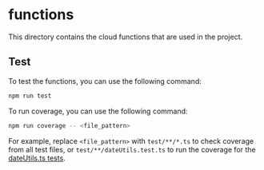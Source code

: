 # functions

This directory contains the cloud functions that are used in the project.

## Test

To test the functions, you can use the following command:

```bash
npm run test
```

To run coverage, you can use the following command:

```bash
npm run coverage -- <file_pattern>
```

For example, replace `<file_pattern>` with `test/**/*.ts` to check coverage from all test files, or `test/**/dateUtils.test.ts` to run the coverage for the [dateUtils.ts tests](./test/utils/dateUtils.test.ts).
